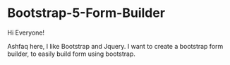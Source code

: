 # Bootstrap-5-Form-Builder

Hi Everyone!

Ashfaq here, I like Bootstrap and Jquery.
I want to create a bootstrap form builder, to easily build form using bootstrap.
